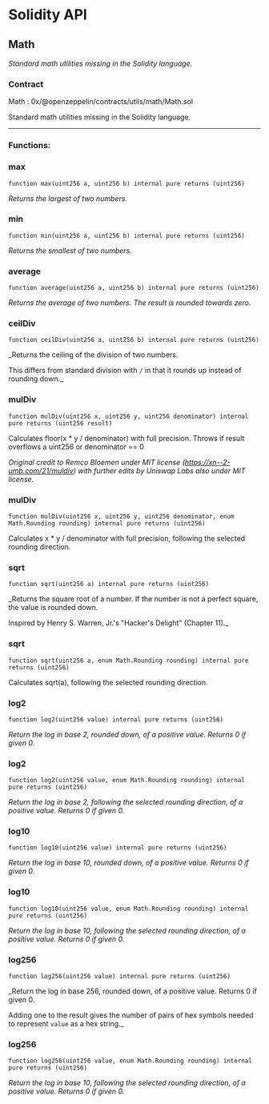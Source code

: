 # Solidity API

## Math

_Standard math utilities missing in the Solidity language._

### Contract
Math : 0x/@openzeppelin/contracts/utils/math/Math.sol

Standard math utilities missing in the Solidity language.

 --- 
### Functions:
### max

```solidity
function max(uint256 a, uint256 b) internal pure returns (uint256)
```

_Returns the largest of two numbers._

### min

```solidity
function min(uint256 a, uint256 b) internal pure returns (uint256)
```

_Returns the smallest of two numbers._

### average

```solidity
function average(uint256 a, uint256 b) internal pure returns (uint256)
```

_Returns the average of two numbers. The result is rounded towards
zero._

### ceilDiv

```solidity
function ceilDiv(uint256 a, uint256 b) internal pure returns (uint256)
```

_Returns the ceiling of the division of two numbers.

This differs from standard division with `/` in that it rounds up instead
of rounding down._

### mulDiv

```solidity
function mulDiv(uint256 x, uint256 y, uint256 denominator) internal pure returns (uint256 result)
```

Calculates floor(x * y / denominator) with full precision. Throws if result overflows a uint256 or denominator == 0

_Original credit to Remco Bloemen under MIT license (https://xn--2-umb.com/21/muldiv)
with further edits by Uniswap Labs also under MIT license._

### mulDiv

```solidity
function mulDiv(uint256 x, uint256 y, uint256 denominator, enum Math.Rounding rounding) internal pure returns (uint256)
```

Calculates x * y / denominator with full precision, following the selected rounding direction.

### sqrt

```solidity
function sqrt(uint256 a) internal pure returns (uint256)
```

_Returns the square root of a number. If the number is not a perfect square, the value is rounded down.

Inspired by Henry S. Warren, Jr.'s "Hacker's Delight" (Chapter 11)._

### sqrt

```solidity
function sqrt(uint256 a, enum Math.Rounding rounding) internal pure returns (uint256)
```

Calculates sqrt(a), following the selected rounding direction.

### log2

```solidity
function log2(uint256 value) internal pure returns (uint256)
```

_Return the log in base 2, rounded down, of a positive value.
Returns 0 if given 0._

### log2

```solidity
function log2(uint256 value, enum Math.Rounding rounding) internal pure returns (uint256)
```

_Return the log in base 2, following the selected rounding direction, of a positive value.
Returns 0 if given 0._

### log10

```solidity
function log10(uint256 value) internal pure returns (uint256)
```

_Return the log in base 10, rounded down, of a positive value.
Returns 0 if given 0._

### log10

```solidity
function log10(uint256 value, enum Math.Rounding rounding) internal pure returns (uint256)
```

_Return the log in base 10, following the selected rounding direction, of a positive value.
Returns 0 if given 0._

### log256

```solidity
function log256(uint256 value) internal pure returns (uint256)
```

_Return the log in base 256, rounded down, of a positive value.
Returns 0 if given 0.

Adding one to the result gives the number of pairs of hex symbols needed to represent `value` as a hex string._

### log256

```solidity
function log256(uint256 value, enum Math.Rounding rounding) internal pure returns (uint256)
```

_Return the log in base 10, following the selected rounding direction, of a positive value.
Returns 0 if given 0._

